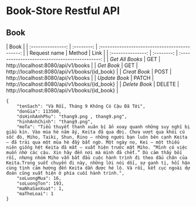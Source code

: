 # Book-Store Restful API

## Book

|       Book        |
| :---------------: | :--------: | :--------------------------------------------: |
|   Request name    |   Method   |                      Link                      |
| :---------------: | :--------: | :--------------------------------------------: |
|  _Get All Books_  |    GET     |       http://localhost:8080/api/v1/books       |
|    _Get Book_     |    GET     |  http://localhost:8080/api/v1/books/{id_book}  |
|   _Creat Book_    |    POST    |       http://localhost:8080/api/v1/books       |
|   _Update Book_   |   PATCH    |  http://localhost:8080/api/v1/books/{id_book}  |
|   _Delete Book_   |   DELETE   |  http://localhost:8080/api/v1/books/{id_book}  |

```
{
    "tenSach": "Và Rồi, Tháng 9 Không Có Cậu Đã Tới",
    "donGia": 113500,
    "dsHinhAnhPhu": "thang9.png , thang9.png",
    "hinhAnhChinh": "thang9.png",
    "moTa": "Tiểu thuyết thanh xuân bí ẩn xoay quanh những suy nghĩ bị giấu kín. Vào mùa hè năm ấy, Keita đã qua đời. Chưa vượt qua khỏi cú sốc đó, Miho, Taiki, Shun, Rino – những người bạn luôn bên cạnh Keita – đã trải qua một mùa hè đầy bất ngờ. Một ngày nọ, Kei – một thiếu niên giống hệt Keita đã mất – xuất hiện trước mặt Miho. “Mình có việc muốn nhờ các cậu. Xin hãy đến nơi mà mình đã chết.” Dù cảm thấy bối rối, nhưng nhóm Miho vẫn bắt đầu cuộc hành trình đi theo dấu chân của Keita.Trong suốt chuyến đi này, những lời nói dối, sự ganh tị, hối hận cùng tình cảm hướng đến Keita dần được hé lộ. Và rồi, kết cục ngoài dự đoán cũng xuất hiện ở phía cuối hành trình.",
    "soLuongMua": 16,
    "soLuongTon": 193,
    "maNhaSanXuat": 1,
    "maTheLoai": 1
}
```
